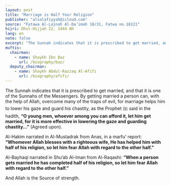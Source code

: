 ```yaml
---
layout: post
title: "Marriage is Half Your Religion"
publisher: "alsalafiyyah@icloud.com"
source: "Fatawa Al-Lajnah Al-Da’imah 18/31, Fatwa no.18121"
hijri: Dhul-Hijjah 22, 1444 AH
lang: en
note: false
excerpt: "The Sunnah indicates that it is prescribed to get married, and that it is one of the Sunnahs of the Messengers."
muftis:
  chairman: 
    - name: Shaykh Ibn Baz
      url: /biography/baz/
  deputy_chairman:
    - name: Shaykh Abdul-Razzaq Al-Afifi
      url: /biography/afifi/
---
```


The Sunnah indicates that it is prescribed to get married, and that it is one of the Sunnahs of the Messengers. By getting married a person can, with the help of Allah, overcome many of the traps of evil, for marriage helps him to lower his gaze and guard his chastity, as the Prophet ﷺ said in the hadith, **“O young men, whoever among you can afford it, let him get married, for it is more effective in lowering the gaze and guarding chastity…”** (Agreed upon). 

Al-Hakim narrated in Al-Mustadrak from Anas, in a marfu’ report: **“Whomever Allah blesses with a righteous wife, He has helped him with half of his religion, so let him fear Allah with regard to the other half.”**

Al-Bayhaqi narrated in Shu’ab Al-Iman from Al-Raqashi: **“When a person gets married he has completed half of his religion, so let him fear Allah with regard to the other half.”**

And Allah is the Source of strength. 
